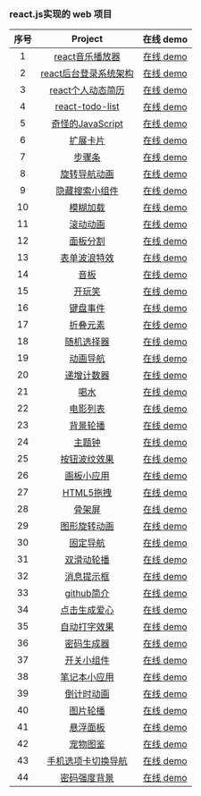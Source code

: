 
### react.js实现的 web 项目

| 序号 |                                            Project                                            |                                在线 demo                                 |
| :--: | :-------------------------------------------------------------------------------------------: | :----------------------------------------------------------------------: |
|  1   | [react音乐播放器](https://github.com/eveningwater/my-web-projects/tree/master/react/1/) | [在线 demo](https://www.eveningwater.com/my-web-projects/react/1/) |
|  2   | [react后台登录系统架构](https://github.com/eveningwater/my-web-projects/tree/master/react/2/) | [在线 demo](https://www.eveningwater.com/my-web-projects/react/2/) |
|  3   | [react个人动态简历](https://github.com/eveningwater/my-web-projects/tree/master/react/3/) | [在线 demo](https://www.eveningwater.com/my-web-projects/react/3/) |
|  4   | [react-todo-list](https://github.com/eveningwater/my-web-projects/tree/master/react/4/) | [在线 demo](https://www.eveningwater.com/my-web-projects/react/4/) |
|  5   | [奇怪的JavaScript](https://github.com/eveningwater/my-web-projects/tree/master/react/5/) | [在线 demo](https://www.eveningwater.com/my-web-projects/react/5/) |
|  6   | [扩展卡片](https://github.com/eveningwater/my-web-projects/tree/master/react/6/) | [在线 demo](https://www.eveningwater.com/my-web-projects/react/6/) |
|  7   | [步骤条](https://github.com/eveningwater/my-web-projects/tree/master/react/7/) | [在线 demo](https://www.eveningwater.com/my-web-projects/react/7/) |
|  8   | [旋转导航动画](https://github.com/eveningwater/my-web-projects/tree/master/react/8/) | [在线 demo](https://www.eveningwater.com/my-web-projects/react/8/) |
|  9   | [隐藏搜索小组件](https://github.com/eveningwater/my-web-projects/tree/master/react/9/) | [在线 demo](https://www.eveningwater.com/my-web-projects/react/9/) |
|  10   | [模糊加载](https://github.com/eveningwater/my-web-projects/tree/master/react/10/) | [在线 demo](https://www.eveningwater.com/my-web-projects/react/10/) |
|  11   | [滚动动画](https://github.com/eveningwater/my-web-projects/tree/master/react/11/) | [在线 demo](https://www.eveningwater.com/my-web-projects/react/11/) |
|  12   | [面板分割](https://github.com/eveningwater/my-web-projects/tree/master/react/12/) | [在线 demo](https://www.eveningwater.com/my-web-projects/react/12/) |
|  13   | [表单波浪特效](https://github.com/eveningwater/my-web-projects/tree/master/react/13/) | [在线 demo](https://www.eveningwater.com/my-web-projects/react/13/) |
|  14   | [音板](https://github.com/eveningwater/my-web-projects/tree/master/react/14/) | [在线 demo](https://www.eveningwater.com/my-web-projects/react/14/) |
|  15   | [开玩笑](https://github.com/eveningwater/my-web-projects/tree/master/react/15/) | [在线 demo](https://www.eveningwater.com/my-web-projects/react/15/) |
|  16   | [键盘事件](https://github.com/eveningwater/my-web-projects/tree/master/react/16/) | [在线 demo](https://www.eveningwater.com/my-web-projects/react/16/) |
|  17   | [折叠元素](https://github.com/eveningwater/my-web-projects/tree/master/react/17/) | [在线 demo](https://www.eveningwater.com/my-web-projects/react/17/) |
|  18   | [随机选择器](https://github.com/eveningwater/my-web-projects/tree/master/react/18/) | [在线 demo](https://www.eveningwater.com/my-web-projects/react/18/) |
|  19   | [动画导航](https://github.com/eveningwater/my-web-projects/tree/master/react/19/) | [在线 demo](https://www.eveningwater.com/my-web-projects/react/19/) |
|  20   | [递增计数器](https://github.com/eveningwater/my-web-projects/tree/master/react/20/) | [在线 demo](https://www.eveningwater.com/my-web-projects/react/20/) |
|  21   | [喝水](https://github.com/eveningwater/my-web-projects/tree/master/react/21/) | [在线 demo](https://www.eveningwater.com/my-web-projects/react/21/) |
|  22   | [电影列表](https://github.com/eveningwater/my-web-projects/tree/master/react/22/) | [在线 demo](https://www.eveningwater.com/my-web-projects/react/22/) |
|  23   | [背景轮播](https://github.com/eveningwater/my-web-projects/tree/master/react/23/) | [在线 demo](https://www.eveningwater.com/my-web-projects/react/23/) |
|  24   | [主题钟](https://github.com/eveningwater/my-web-projects/tree/master/react/24/) | [在线 demo](https://www.eveningwater.com/my-web-projects/react/24/) |
|  25   | [按钮波纹效果](https://github.com/eveningwater/my-web-projects/tree/master/react/25/) | [在线 demo](https://www.eveningwater.com/my-web-projects/react/25/) |
|  26   | [画板小应用](https://github.com/eveningwater/my-web-projects/tree/master/react/26/) | [在线 demo](https://www.eveningwater.com/my-web-projects/react/26/) |
|  27   | [HTML5拖拽](https://github.com/eveningwater/my-web-projects/tree/master/react/27/) | [在线 demo](https://www.eveningwater.com/my-web-projects/react/27/) |
|  28   | [骨架屏](https://github.com/eveningwater/my-web-projects/tree/master/react/28/) | [在线 demo](https://www.eveningwater.com/my-web-projects/react/28/) |
|  29   | [图形旋转动画](https://github.com/eveningwater/my-web-projects/tree/master/react/29/) | [在线 demo](https://www.eveningwater.com/my-web-projects/react/29/) |
|  30   | [固定导航](https://github.com/eveningwater/my-web-projects/tree/master/react/30/) | [在线 demo](https://www.eveningwater.com/my-web-projects/react/30/) |
|  31   | [双滑动轮播](https://github.com/eveningwater/my-web-projects/tree/master/react/31/) | [在线 demo](https://www.eveningwater.com/my-web-projects/react/31/) |
|  32   | [消息提示框](https://github.com/eveningwater/my-web-projects/tree/master/react/32/) | [在线 demo](https://www.eveningwater.com/my-web-projects/react/32/) |
|  33   | [github简介](https://github.com/eveningwater/my-web-projects/tree/master/react/33/) | [在线 demo](https://www.eveningwater.com/my-web-projects/react/33/) |
|  34   | [点击生成爱心](https://github.com/eveningwater/my-web-projects/tree/master/react/34/) | [在线 demo](https://www.eveningwater.com/my-web-projects/react/34/) |
|  35   | [自动打字效果](https://github.com/eveningwater/my-web-projects/tree/master/react/35/) | [在线 demo](https://www.eveningwater.com/my-web-projects/react/35/) |
|  36   | [密码生成器](https://github.com/eveningwater/my-web-projects/tree/master/react/36/) | [在线 demo](https://www.eveningwater.com/my-web-projects/react/36/) |
|  37   | [开关小组件](https://github.com/eveningwater/my-web-projects/tree/master/react/37/) | [在线 demo](https://www.eveningwater.com/my-web-projects/react/37/) |
|  38   | [笔记本小应用](https://github.com/eveningwater/my-web-projects/tree/master/react/38/) | [在线 demo](https://www.eveningwater.com/my-web-projects/react/38/) |
|  39   | [倒计时动画](https://github.com/eveningwater/my-web-projects/tree/master/react/39/) | [在线 demo](https://www.eveningwater.com/my-web-projects/react/39/) |
|  40   | [图片轮播](https://github.com/eveningwater/my-web-projects/tree/master/react/40/) | [在线 demo](https://www.eveningwater.com/my-web-projects/react/40/) |
|  41   | [悬浮面板](https://github.com/eveningwater/my-web-projects/tree/master/react/41/) | [在线 demo](https://www.eveningwater.com/my-web-projects/react/41/) |
|  42   | [宠物图鉴](https://github.com/eveningwater/my-web-projects/tree/master/react/42/) | [在线 demo](https://www.eveningwater.com/my-web-projects/react/42/) |
|  43   | [手机选项卡切换导航](https://github.com/eveningwater/my-web-projects/tree/master/react/43/) | [在线 demo](https://www.eveningwater.com/my-web-projects/react/43/) |
|  44   | [密码强度背景](https://github.com/eveningwater/my-web-projects/tree/master/react/44/) | [在线 demo](https://www.eveningwater.com/my-web-projects/react/44/) |